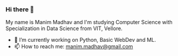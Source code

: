 ### Hi there 👋
My name is Manim Madhav and I'm studying Computer Science with Specialization in Data Science from VIT, Vellore.
- 🔭 I’m currently working on Python, Basic WebDev and ML.
- 📫 How to reach me: manim.madhav@gmail.com
